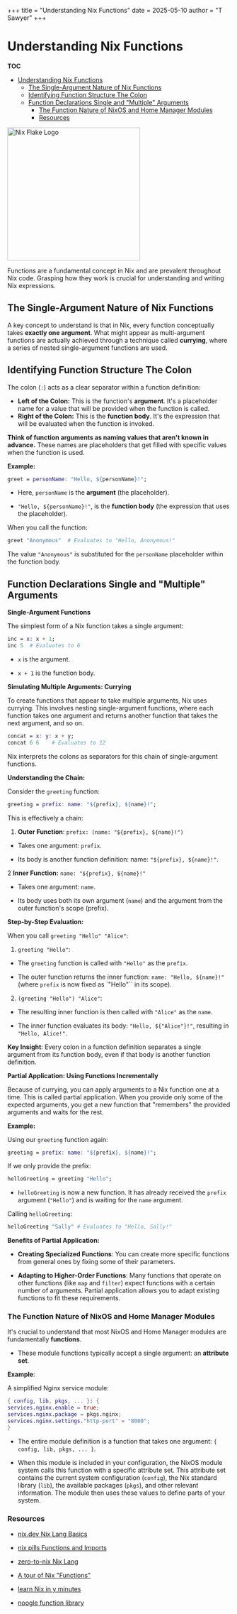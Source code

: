 +++
title = "Understanding Nix Functions"
date = 2025-05-10
author = "T Sawyer"
+++

# Understanding Nix Functions

**TOC**

- [Understanding Nix Functions](#understanding-nix-functions)
  - [The Single\-Argument Nature of Nix Functions](#the-single-argument-nature-of-nix-functions)
  - [Identifying Function Structure The Colon](#identifying-function-structure-the-colon)
  - [Function Declarations Single and "Multiple" Arguments](#function-declarations-single-and-multiple-arguments)
    - [The Function Nature of NixOS and Home Manager Modules](#the-function-nature-of-nixos-and-home-manager-modules)
    - [Resources](#resources)

<img src="/images/nixLogo.png" alt="Nix Flake Logo" width="300">

Functions are a fundamental concept in Nix and are prevalent throughout Nix code. Grasping how they work is crucial for understanding and writing Nix expressions.

## The Single-Argument Nature of Nix Functions

A key concept to understand is that in Nix, every function conceptually takes **exactly one argument**. What might appear as multi-argument functions are actually achieved through a technique called **currying**, where a series of nested single-argument functions are used.

## Identifying Function Structure The Colon

The colon (`:`) acts as a clear separator within a function definition:

- **Left of the Colon:** This is the function's **argument**. It's a placeholder name for a value that will be provided when the function is called.
- **Right of the Colon:** This is the **function body**. It's the expression that will be evaluated when the function is invoked.

**Think of function arguments as naming values that aren't known in advance.** These names are placeholders that get filled with specific values when the function is used.

**Example:**

```nix
greet = personName: "Hello, ${personName}!";
```

- Here, `personName` is the **argument** (the placeholder).

- `"Hello, ${personName}!"`, is the **function body** (the expression that
  uses the placeholder).

When you call the function:

```nix
greet "Anonymous"  # Evaluates to "Hello, Anonymous!"
```

The value `"Anonymous"` is substituted for the `personName` placeholder within
the function body.

## Function Declarations Single and "Multiple" Arguments

**Single-Argument Functions**

The simplest form of a Nix function takes a single argument:

```nix
inc = x: x + 1;
inc 5  # Evaluates to 6
```

- `x` is the argument.

- `x + 1` is the function body.

**Simulating Multiple Arguments: Currying**

To create functions that appear to take multiple arguments, Nix uses currying.
This involves nesting single-argument functions, where each function takes one
argument and returns another function that takes the next argument, and so on.

```nix
concat = x: y: x + y;
concat 6 6    # Evaluates to 12
```

Nix interprets the colons as separators for this chain of single-argument
functions.

**Understanding the Chain:**

Consider the `greeting` function:

```nix
greeting = prefix: name: "${prefix}, ${name}!";
```

This is effectively a chain:

1. **Outer Function**: `prefix: (name: "${prefix}, ${name}!")`

- Takes one argument: `prefix`.

- Its body is another function definition: name: `"${prefix}, ${name}!"`.

2 **Inner Function:** `name: "${prefix}, ${name}!"`

- Takes one argument: `name`.

- Its body uses both its own argument (`name`) and the argument from the
  outer function's scope (prefix).

**Step-by-Step Evaluation:**

When you call `greeting "Hello" "Alice"`:

1. `greeting "Hello"`:

- The `greeting` function is called with `"Hello"` as the `prefix`.

- The outer function returns the inner function:
  `name: "Hello, ${name}!"` (where `prefix` is now fixed as `"Hello"`` in its
  scope).

2. `(greeting "Hello") "Alice"`:

- The resulting inner function is then called with `"Alice"` as the `name`.

- The inner function evaluates its body: `"Hello, ${"Alice"}!"`, resulting in
  `"Hello, Alice!"`.

**Key Insight**: Every colon in a function definition separates a single
argument from its function body, even if that body is another function
definition.

**Partial Application: Using Functions Incrementally**

Because of currying, you can apply arguments to a Nix function one at a time.
This is called partial application. When you provide only some of the expected
arguments, you get a new function that "remembers" the provided arguments and
waits for the rest.

**Example:**

Using our `greeting` function again:

```nix
greeting = prefix: name: "${prefix}, ${name}!";
```

If we only provide the prefix:

```nix
helloGreeting = greeting "Hello";
```

- `helloGreeting` is now a new function. It has already received the `prefix`
  argument (`"Hello"`) and is waiting for the `name` argument.

Calling `helloGreeting`:

```nix
helloGreeting "Sally" # Evaluates to "Hello, Sally!"
```

**Benefits of Partial Application:**

- **Creating Specialized Functions**: You can create more specific functions
  from general ones by fixing some of their parameters.

- **Adapting to Higher-Order Functions**: Many functions that operate on other
  functions (like `map` and `filter`) expect functions with a certain number of
  arguments. Partial application allows you to adapt existing functions to fit
  these requirements.

### The Function Nature of NixOS and Home Manager Modules

It's crucial to understand that most NixOS and Home Manager modules are
fundamentally **functions**.

- These module functions typically accept a single argument: an
  **attribute set**.

**Example**:

A simplified Nginx service module:

```nix
{ config, lib, pkgs, ... }: {
services.nginx.enable = true;
services.nginx.package = pkgs.nginx;
services.nginx.settings."http-port" = "8080";
}
```

- The entire module definition is a function that takes one argument:
  `{ config, lib, pkgs, ... }`.

- When this module is included in your configuration, the NixOS module system
  calls this function with a specific attribute set. This attribute set contains
  the current system configuration (`config`), the Nix standard library (`lib`),
  the available packages (`pkgs`), and other relevant information. The module
  then uses these values to define parts of your system.

### Resources

- [nix.dev Nix Lang Basics](https://nix.dev/tutorials/nix-language.html)

- [nix pills Functions and Imports](https://nixos.org/guides/nix-pills/05-functions-and-imports.html)

- [zero-to-nix Nix Lang](https://zero-to-nix.com/concepts/nix-language/)

- [A tour of Nix "Functions"](https://nixcloud.io/tour/?id=functions%2Fintroduction)

- [learn Nix in y minutes](https://learnxinyminutes.com/nix/)

- [noogle function library](https://noogle.dev/)
